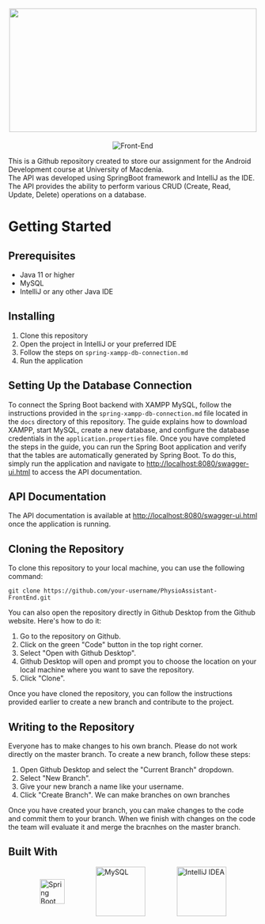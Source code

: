<h1 align="center">
  <img src="https://user-images.githubusercontent.com/77233507/236688721-4d6af24e-d128-448d-90fa-198ef66e5f3d.png" width="500" height="250" />
</h1>

<p align="center">
  <img src="https://img.shields.io/badge/Back--End-blue" alt="Front-End" />
</p>

This is a Github repository created to store our assignment for the Android Development course at University of Macdenia. \
The API was developed using SpringBoot framework and IntelliJ as the IDE. The API provides the ability to perform various CRUD (Create, Read, Update, Delete) operations on a database.

# Getting Started
## Prerequisites

- Java 11 or higher
- MySQL
- IntelliJ or any other Java IDE

## Installing

1. Clone this repository
2. Open the project in IntelliJ or your preferred IDE
3. Follow the steps on `spring-xampp-db-connection.md`
4. Run the application

## Setting Up the Database Connection

To connect the Spring Boot backend with XAMPP MySQL, follow the instructions provided in the `spring-xampp-db-connection.md` file located in the `docs` directory of this repository. The guide explains how to download XAMPP, start MySQL, create a new database, and configure the database credentials in the `application.properties` file.
Once you have completed the steps in the guide, you can run the Spring Boot application and verify that the tables are automatically generated by Spring Boot. To do this, simply run the application and navigate to [http://localhost:8080/swagger-ui.html](http://localhost:8080/swagger-ui/index.html#/) to access the API documentation.

## API Documentation

The API documentation is available at [http://localhost:8080/swagger-ui.html](http://localhost:8080/swagger-ui.html) once the application is running.

## Cloning the Repository

To clone this repository to your local machine, you can use the following command:

```
git clone https://github.com/your-username/PhysioAssistant-FrontEnd.git
```

You can also open the repository directly in Github Desktop from the Github website. Here's how to do it:
1. Go to the repository on Github.
2. Click on the green "Code" button in the top right corner.
3. Select "Open with Github Desktop".
4. Github Desktop will open and prompt you to choose the location on your local machine where you want to save the repository.
5. Click "Clone".

Once you have cloned the repository, you can follow the instructions provided earlier to create a new branch and contribute to the project.

## Writing to the Repository
Everyone has to make changes to his own branch. Please do not work directly on the master branch.
To create a new branch, follow these steps:

1. Open Github Desktop and select the "Current Branch" dropdown.
2. Select "New Branch".
3. Give your new branch a name like your username.
4. Click "Create Branch".
We can make branches on own branches

Once you have created your branch, you can make changes to the code and commit them to your branch.
When we finish with changes on the code the team will evaluate it and merge the bracnhes on the master branch.

## Built With

<div style="display: flex; flex-direction: row; align-items: center; justify-content: space-evenly;">
    <img src="https://raw.githubusercontent.com/ArchontisKostis/devicon/1119b9f84c0290e0f0b38982099a2bd027a48bf1/icons/spring/spring-original.svg" height="50" alt="Spring Boot" />
    <img src="https://raw.githubusercontent.com/ArchontisKostis/devicon/1119b9f84c0290e0f0b38982099a2bd027a48bf1/icons/mysql/mysql-original-wordmark.svg" height="100" alt="MySQL" />
    <img src="https://raw.githubusercontent.com/ArchontisKostis/devicon/1119b9f84c0290e0f0b38982099a2bd027a48bf1/icons/intellij/intellij-original-wordmark.svg" width="100" alt="IntelliJ IDEA" />
</div>

